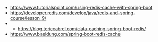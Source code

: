 * https://www.tutorialspoint.com/using-redis-cache-with-spring-boot
* https://developer.redis.com/develop/java/redis-and-spring-course/lesson_9/
* * https://blog.tericcabrel.com/data-caching-spring-boot-redis/
* https://www.baeldung.com/spring-boot-redis-cache